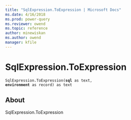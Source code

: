 ```yaml
---
title: "SqlExpression.ToExpression | Microsoft Docs"
ms.date: 4/16/2018
ms.prod: power-query
ms.reviewer: owend
ms.topic: reference
author: minewiskan
ms.author: owend
manager: kfile
---
```

# SqlExpression.ToExpression
<code>SqlExpression.ToExpression(**sql** as text, **environment** as record) as text</code>

## About

SqlExpression.ToExpression


  
